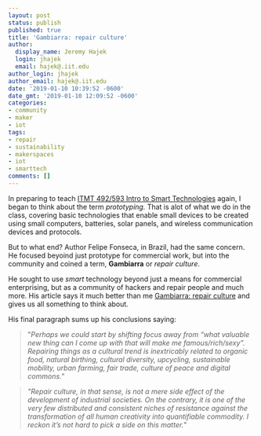 ```yaml
---
layout: post
status: publish
published: true
title: 'Gambiarra: repair culture'
author:
  display_name: Jeremy Hajek
  login: jhajek
  email: hajek@.iit.edu
author_login: jhajek
author_email: hajek@.iit.edu
date: '2019-01-10 10:39:52 -0600'
date_gmt: '2019-01-10 12:09:52 -0600'
categories:
- community
- maker
- iot
tags: 
- repair
- sustainability
- makerspaces
- iot
- smarttech
comments: []
---
```


In preparing to teach [ITMT 492/593 Intro to Smart Technologies](https://appliedtech.iit.edu/courses/itmt492 "ITMT 492 Description") again, I began to think about the term *prototyping.*  That is alot of what we do in the class, covering basic technologies that enable small devices to be created using small computers, batteries, solar panels, and wireless communication devices and protocols.  

But to what end?  Author Felipe Fonseca, in Brazil, had the same concern.  He focused beyoind just prototype for commercial work, but into the community and coined a term, **Gambiarra** or *repair culture*.  

He sought to use *smart* technology beyond just a means for commercial enterprising, but as a community of hackers and repair people and much more.  His article says it much better than me [Gambiarra: repair culture](http://www.makery.info/en/2015/03/31/gambiarra-la-culture-de-la-reparation/ "Gambiarra: repair culture paper link") and gives us all something to think about.  

His final paragraph sums up his conclusions saying:

> "*Perhaps we could start by shifting focus away from “what valuable new thing can I come up with that will make me famous/rich/sexy”. Repairing things as a cultural trend is inextricably related to organic food, natural birthing, cultural diversity, upcycling, sustainable mobility, urban farming, fair trade, culture of peace and digital commons.*"

> *"Repair culture, in that sense, is not a mere side effect of the development of industrial societies. On the contrary, it is one of the very few distributed and consistent niches of resistance against the transformation of all human creativity into quantifiable commodity. I reckon it’s not hard to pick a side on this matter.*"

